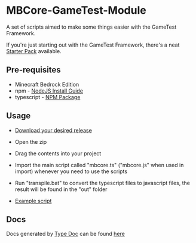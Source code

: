 # MBCore-GameTest-Module

A set of scripts aimed to make some things easier with the GameTest Framework.

If you're just starting out with the GameTest Framework, there's a neat [Starter Pack](https://github.com/Bedrock-OSS/gametest-starter-project) available.

## Pre-requisites

- Minecraft Bedrock Edition
- npm - [NodeJS Install Guide](https://docs.npmjs.com/downloading-and-installing-node-js-and-npm#using-a-node-installer-to-install-nodejs-and-npm)
- typescript - [NPM Package](https://www.npmjs.com/package/typescript)

## Usage

- [Download your desired release](https://github.com/MajestikButter/MBCore-GameTest-Module/releases)
- Open the zip
- Drag the contents into your project
- Import the main script called "mbcore.ts" ("mbcore.js" when used in import) whenever you need to use the scripts
- Run "transpile.bat" to convert the typescript files to javascript files, the result will be found in the "out" folder

- [Example script](src/index.ts)

## Docs

Docs generated by [Type Doc](https://typedoc.org/) can be found [here](docs/index.html)
